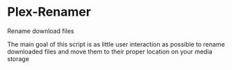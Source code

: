 Plex-Renamer
============

Rename download files

The main goal of this script is as little user interaction as possible to rename downloaded files and move them to their proper location on your media storage

